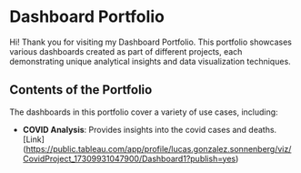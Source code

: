 # Dashboard Portfolio

Hi! Thank you for visiting my Dashboard Portfolio. This portfolio showcases various dashboards created as part of different projects, each demonstrating unique analytical insights and data visualization techniques.

## Contents of the Portfolio
The dashboards in this portfolio cover a variety of use cases, including:

- **COVID Analysis**: Provides insights into the covid cases and deaths. [Link] (https://public.tableau.com/app/profile/lucas.gonzalez.sonnenberg/viz/CovidProject_17309931047900/Dashboard1?publish=yes)

